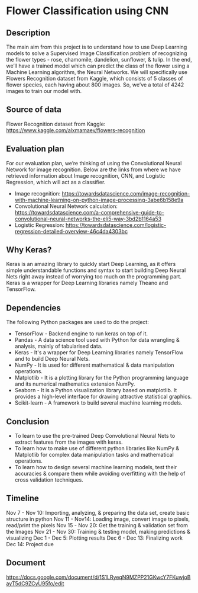 # Flower Classification using CNN

## Description
The main aim from this project is to understand how to use Deep Learning models to solve a Supervised Image Classification problem of recognizing the flower types - rose, chamomile, dandelion, sunflower, & tulip. In the end, we’ll have a trained model which can predict the class of the flower using a Machine Learning algorithm, the Neural Networks. We will specifically use Flowers Recognition dataset from Kaggle, which consists of 5 classes of flower species, each having about 800 images. So, we’ve a total of 4242 images to train our model with. 

## Source of data
Flower Recognition dataset from Kaggle: https://www.kaggle.com/alxmamaev/flowers-recognition

## Evaluation plan
For our evaluation plan, we’re thinking of using the Convolutional Neural Network for image recognition. Below are the links from where we have retrieved information about Image recognition, CNN, and Logistic Regression, which will act as a classifier.
- Image recognition: https://towardsdatascience.com/image-recognition-with-machine-learning-on-python-image-processing-3abe6b158e9a
- Convolutional Neural Network calculation: https://towardsdatascience.com/a-comprehensive-guide-to-convolutional-neural-networks-the-eli5-way-3bd2b1164a53
- Logistic Regression: https://towardsdatascience.com/logistic-regression-detailed-overview-46c4da4303bc

## Why Keras?
Keras is an amazing library to quickly start Deep Learning, as it offers simple understandable functions and syntax to start building Deep Neural Nets right away instead of worrying too much on the programming part. Keras is a wrapper for Deep Learning libraries namely Theano and TensorFlow.

## Dependencies
The following Python packages are used to do the project:

- TensorFlow - Backend engine to run keras on top of it.
- Pandas - A data science tool used with Python for data wrangling & analysis, mainly of tabularised data.
- Keras - It's a wrapper for Deep Learning libraries namely TensorFlow and to build Deep Neural Nets.
- NumPy - It is used for different mathematical & data manipulation operations.
- Matplotlib - It is a plotting library for the Python programming language and its numerical mathematics extension NumPy.
- Seaborn - It is a Python visualization library based on matplotlib. It provides a high-level interface for drawing attractive statistical graphics.
- Scikit-learn - A framework to build several machine learning models.

## Conclusion
- To learn to use the pre-trained Deep Convolutional Neural Nets to extract features from the images with keras.
- To learn how to make use of different python libraries like NumPy & Matplotlib for complex data manipulation tasks and mathematical operations.
- To learn how to design several machine learning models, test their accuracies & compare them while avoiding overfitting with the help of cross validation techniques.

## Timeline
Nov 7 - Nov 10: Importing, analyzing, & preparing the data set, create basic structure in python
Nov 11 - Nov14: Loading image, convert image to pixels, read/print the pixels
Nov 15 - Nov 20: Get the training & validation set from the Images
Nov 21 - Nov 30: Training & testing model, making predictions & visualizing
Dec 1 - Dec 5: Plotting results
Dec 6 - Dec 13: Finalizing work
Dec 14: Project due

## Document
https://docs.google.com/document/d/1S1LRyeqN9MZPP21GKwcY7FKuwjoBayT5dC9ZCyU95fo/edit
